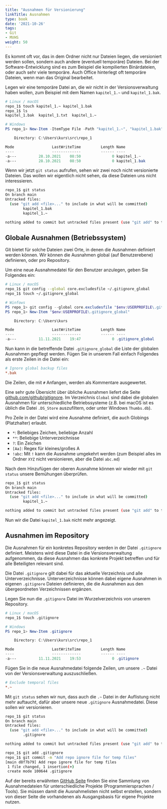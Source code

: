 ```yaml
---
title: "Ausnahmen für Versionierung"
linkTitle: Ausnahmen
type: book
date: '2021-10-26'
tags:
- Git
- MVHS
weight: 50
---
```


Es kommt oft vor, das in dem Ordner nicht nur Dateien liegen, die versioniert werden sollen, sondern auch andere (eventuell temporäre) Dateien. Bei der Software-Entwicklung sind es zum Beispiel die kompilierten Binärdateien, oder auch sehr viele temporäre. Auch Office hinterlegt oft temporäre Dateien, wenn man das Original bearbeitet.

Legen wir eine temporäre Datei an, die wir nicht in der Versionsverwaltung haben wollen, zum Beispiel mit dem Namen `kapitel_1.~` und `kapitel_1.bak`.

```bash
# Linux / macOS
repo_1$ touch kapitel_1.~ kapitel_1.bak
repo_1$ ls
kapitel_1.bak  kapitel_1.txt  kapitel_1.~
```

```powershell
# Windows
PS repo_1> New-Item -ItemType File -Path "kapitel_1.~", "kapitel_1.bak"

    Directory: C:\Users\kurs\src\repo_1

Mode                 LastWriteTime         Length Name
----                 -------------         ------ ----
-a---          28.10.2021    08:50              0 kapitel_1.~
-a---          28.10.2021    08:50              0 kapitel_1.bak
```

Wenn wir jetzt `git status` aufrufen, sehen wir zwei noch nicht versionierte Dateien. Das wollen wir eigentlich nicht sehen, da diese Dateien uns nicht interessieren.

```bash
repo_1$ git status
On branch main
Untracked files:
  (use "git add <file>..." to include in what will be committed)
        kapitel_1.bak
        kapitel_1.~

nothing added to commit but untracked files present (use "git add" to track)
```

## Globale Ausnahmen (Betriebssystem)

Git bietet für solche Dateien zwei Orte, in denen die Ausnahmen definiert werden können. Wir können die Ausnahmen global (auf Benutzerebene) definieren, oder pro Repository.

Um eine neue Ausnahmedatei für den Benutzer anzulegen, geben Sie Folgendes ein:

```bash
# Linux / macOS
repo_1$ git config --global core.excludesfile ~/.gitignore_global
repo_1$ touch ~/.gitignore_global
```

```powershell
# Winfows
PS repo_1> git config --global core.excludesfile "$env:USERPROFILE\.gitignore_global"
PS repo_1> New-Item "$env:USERPROFILE\.gitignore_global"

    Directory: C:\Users\kurs

Mode                 LastWriteTime         Length Name
----                 -------------         ------ ----
-a---          11.11.2021    19:47              0 .gitignore_global
```
Nun kann in die betreffende Datei `.gitignore_global` die Liste der globalen Ausnahmen gepflegt werden. Fügen Sie in unserem Fall einfach Folgendes als erste Zeilen in die Datei ein:

```ini
# Ignore global backup files
*.bak
```

Die Zeilen, die mit `#` Anfangen, werden als Kommentare ausgewertet.

Eine sehr gute Übersicht über übliche Ausnahmen liefert die Seite [github.com/github/gitignore](https://github.com/github/gitignore). Im Verzeichnis `Global` sind dabei die globalen Ausnahmen für unterschiedliche Betriebssysteme (z.B. bei macOS ist es üblich die Datei `.DS_Store` auszufiltern, oder unter Windows `Thumbs.db`).

Pro Zeile in der Datei wird eine Ausnahme definiert, die auch Globings (Platzhalter) erlaubt.

- `*`: Beliebiges Zeichen, beliebige Anzahl
- `**`: Beliebige Unterverzeichnisse
- `?`: Ein Zeichen
- `[Aa]`: Regex für kleines/großes A
- `!abc`: Mit `!` kann die Ausnahme umgekehrt werden (zum Beispiel alles im Ordner `XYZ` nicht versionieren, aber die Datei `abc.md`)

Nach dem Hinzufügen der oberen Ausnahme können wir wieder mit `git status` unsere Bemühungen überprüfen.

```bash
repo_1$ git status
On branch main
Untracked files:
  (use "git add <file>..." to include in what will be committed)
        kapitel_1.~

nothing added to commit but untracked files present (use "git add" to track)
```

Nun wir die Datei `kapitel_1.bak` nicht mehr angezeigt.

## Ausnahmen im Repository

Die Ausnahmen für ein konkretes Repository werden in der Datei `.gitignore` definiert. Meistens wird diese Datei in die Versionsverwaltung aufgenommen, da diese Ausnahmen das konkrete Projekt betreffen und für alle Beteiligten relevant sind.

Die Datei `.gitignore` gilt dabei für das aktuelle Verzeichnis und alle Unterverzeichnisse. Unterverzeichnisse können dabei eigene Ausnahmen in eigenen `.gitignore` Dateien definieren, die die Ausnahmen aus den übergeordneten Verzeichnissen ergänzen.

Legen Sie nun die `.gitignore` Datei im Wurzelverzeichnis von unserem Repository.

```bash
# Linux / macOS
repo_1$ touch .gitignore
```

```powershell
# Windows
PS repo_1> New-Item .gitignore

    Directory: C:\Users\kurs\src\repo_1

Mode                 LastWriteTime         Length Name
----                 -------------         ------ ----
-a---          11.11.2021    19:53              0 .gitignore
```

Fügen Sie in die neue Ausnahmedatei folgende Zeilen, um unsere `.~` Datei von der Versionsverwaltung auszuschließen.

```ini
# Exclude temporal files
*.~
```

Mit `git status` sehen wir nun, dass auch die `.~` Datei in der Auflistung nicht mehr auftaucht, dafür aber unsere neue `.gitignore` Ausnahmedatei. Diese sollen wir versionieren.

```bash
repo_1$ git status
On branch main
Untracked files:
  (use "git add <file>..." to include in what will be committed)
        .gitignore

nothing added to commit but untracked files present (use "git add" to track)
```

```bash
repo_1$ git add .gitignore
repo_1$ git commit -m "Add repo ignore file for temp files"
[main d8f7b79] Add repo ignore file for temp files
 1 file changed, 1 insertion(+)
 create mode 100644 .gitignore
```

Auf der bereits erwähnten [GitHub Seite](https://github.com/github/gitignore) finden Sie eine Sammlung von Ausnahmedateien für unterschiedliche Projekte (Programmiersprachen / Tools). Sie müssen damit die Ausnahmelisten nicht selbst erstellen, sondern von dieser Seite die vorhandenen als Ausgangsbasis für eigene Projekte nutzen.